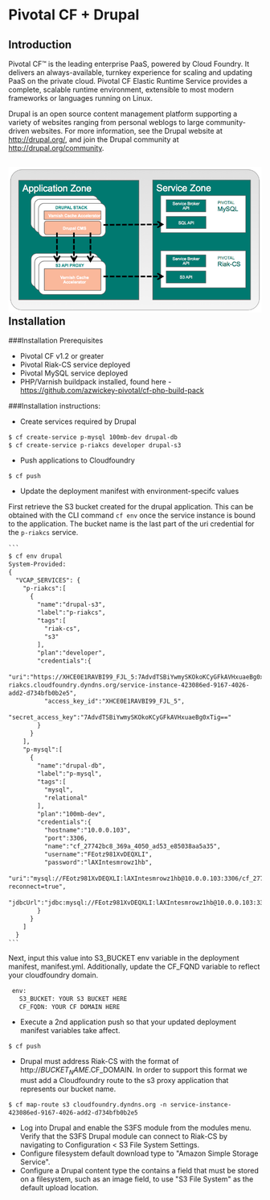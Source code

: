 
Pivotal CF + Drupal
===================

Introduction
------------

Pivotal CF™ is the leading enterprise PaaS, powered by Cloud Foundry. It delivers an always-available, turnkey experience for scaling and updating PaaS on the private cloud. Pivotal CF Elastic Runtime Service provides a complete, scalable runtime environment, extensible to most modern frameworks or languages running on Linux.

Drupal is an open source content management platform supporting a variety of websites ranging from personal weblogs to large community-driven websites. For more information, see the Drupal website at http://drupal.org/, and join the Drupal community at http://drupal.org/community.

![Drupal Architecture](arch.png "Drupal Architecture")
Installation
------------

###Installation Prerequisites
 * Pivotal CF v1.2 or greater
 * Pivotal Riak-CS service deployed
 * Pivotal MySQL service deployed
 * PHP/Varnish buildpack installed, found here - https://github.com/azwickey-pivotal/cf-php-build-pack
 
###Installation instructions:
 * Create services required by Drupal
 
  ```
  $ cf create-service p-mysql 100mb-dev drupal-db
  $ cf create-service p-riakcs developer drupal-s3
  ```
 * Push applications to Cloudfoundry
 
  ```
  $ cf push
  ```
 * Update the deployment manifest with environment-specifc values
  
 First retrieve the S3 bucket created for the drupal application.  This can be obtained with the CLI command `cf env` once the service instance is bound to the application.  The bucket name is the last part of the uri credential for the `p-riakcs` service.

    ```
    $ cf env drupal
    System-Provided:
    {
      "VCAP_SERVICES": {
        "p-riakcs":[
          {
            "name":"drupal-s3",
            "label":"p-riakcs",
            "tags":[
              "riak-cs",
              "s3"
            ],
            "plan":"developer",
            "credentials":{
              "uri":"https://XHCE0E1RAVBI99_FJL_5:7AdvdTSBiYwmySKOkoKCyGFkAVHxuaeBg0xTig%3D%3D@p-riakcs.cloudfoundry.dyndns.org/service-instance-423086ed-9167-4026-add2-d734bfb0b2e5",
              "access_key_id":"XHCE0E1RAVBI99_FJL_5",
              "secret_access_key":"7AdvdTSBiYwmySKOkoKCyGFkAVHxuaeBg0xTig=="
            }
          }
        ],
        "p-mysql":[
          {
            "name":"drupal-db",
            "label":"p-mysql",
            "tags":[
              "mysql",
              "relational"
            ],
            "plan":"100mb-dev",
            "credentials":{
              "hostname":"10.0.0.103",
              "port":3306,
              "name":"cf_27742bc8_369a_4050_ad53_e85038aa5a35",
              "username":"FEotz981XvDEQXLI",
              "password":"lAXIntesmrowz1hb",
              "uri":"mysql://FEotz981XvDEQXLI:lAXIntesmrowz1hb@10.0.0.103:3306/cf_27742bc8_369a_4050_ad53_e85038aa5a35?reconnect=true",
              "jdbcUrl":"jdbc:mysql://FEotz981XvDEQXLI:lAXIntesmrowz1hb@10.0.0.103:3306/cf_27742bc8_369a_4050_ad53_e85038aa5a35"
            }
          }
        ]
      }
    ```
    
 Next, input this value into S3_BUCKET env variable in the deployment manifest, manifest.yml.  Additionally, update the CF_FQND variable to reflect your cloudfoundry domain.
 
   ```
    env:
      S3_BUCKET: YOUR S3 BUCKET HERE
      CF_FQDN: YOUR CF DOMAIN HERE
   ```
  * Execute a 2nd application push so that your updated deployment manifest variables take affect.
 
  ```
  $ cf push
  ```
 * Drupal must address Riak-CS with the format of http://$BUCKET_NAME.$CF_DOMAIN.  In order to support this format we must add a Cloudfoundry route to the s3 proxy application that represents our bucket name.
  
  ```
  $ cf map-route s3 cloudfoundry.dyndns.org -n service-instance-423086ed-9167-4026-add2-d734bfb0b2e5
  ```
 * Log into Drupal and enable the S3FS module from the modules menu.  Verify that the S3FS Drupal module can connect to Riak-CS by navigating to Configuration < S3 File System Settings.
 * Configure filesystem default download type to "Amazon Simple Storage Service".  
 * Configure a Drupal content type the contains a field that must be stored on a filesystem, such as an image field, to use "S3 File System" as the default upload location.
